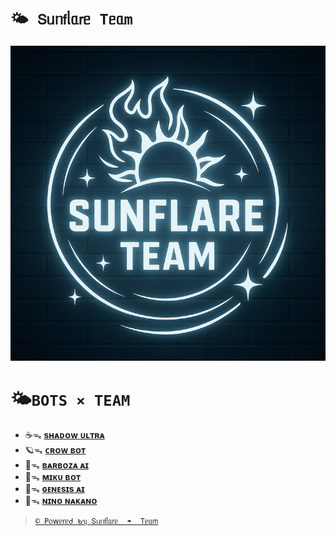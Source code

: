 # **`🌤️ 𝖲ᥙᥒ𝖿ᥣᥲ𝗋ᥱ Tᥱᥲm`**

![SUN](https://raw.githubusercontent.com/SunFlare-Team/SunFlare-Team/main/sunflare_team_compressed.png)


# 🌤️​ `BOTS × TEAM`

- ☕ᯓ [**sʜᴀᴅᴏᴡ ᴜʟᴛʀᴀ**](https://whatsapp.com/channel/0029VauTE8AHltY1muYir31n)
- 🪐ᯓ [**ᴄʀᴏᴡ ʙᴏᴛ**](https://whatsapp.com/channel/0029Vb1AFK6HbFV9kaB3b13W)
- 🍫ᯓ [**ʙᴀʀʙᴏᴢᴀ ᴀɪ**](https://whatsapp.com/channel/0029Vaua0ZD3gvWjQaIpSy18)
- 🌸ᯓ [**ᴍɪᴋᴜ ʙᴏᴛ**](https://whatsapp.com/channel/0029VaGt7Uk6WaKkEDZUh43W)
- 🍧ᯓ [**ɢᴇɴᴇsɪs ᴀɪ**](https://whatsapp.com/channel/0029VaJxgcB0bIdvuOwKTM2Y)
- 🚀ᯓ [**ɴɪɴᴏ ɴᴀᴋᴀɴᴏ**](https://whatsapp.com/channel/0029Vaz6RTR0LKZIKwudX32x)

> [`© 𝖯᥆𝗐ᥱ𝗋ᥱძ ᑲᥡ 𝖲ᥙᥒ𝖿ᥣᥲ𝗋ᥱ  ☂︎  𝖳ᥱᥲ𝗆`](https://whatsapp.com/channel/0029Vb4Dnh611ulGUbu7Xg1q)